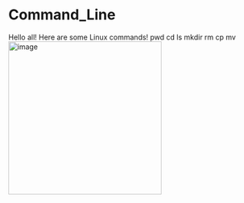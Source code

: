 # Command_Line
Hello all! Here are some Linux commands!
pwd
cd
ls
mkdir
rm
cp
mv
<img width="304" alt="image" src="https://user-images.githubusercontent.com/64760404/138325476-3eb39f0a-b3f9-4c01-a4e7-8eb8346cc3f2.png">
